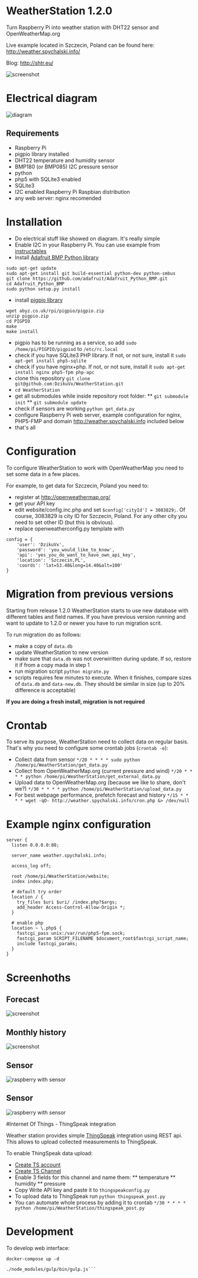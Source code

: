 # WeatherStation 1.2.0

Turn Raspberry Pi into weather station with DHT22 sensor and OpenWeatherMap.org

Live example located in Szczecin, Poland can be found here: http://weather.spychalski.info/

Blog: http://shtr.eu/

![screenshot](https://github.com/DzikuVx/WeatherStation/blob/master/assets/img/screen1.png)

# Electrical diagram

![diagram](https://github.com/DzikuVx/WeatherStation/blob/master/assets/img/WeatherStation_schem.png)

## Requirements

* Raspberry Pi
* pigpio library installed
* DHT22 temperature and humidity sensor
* BMP180 (or BMP085) I2C pressure sensor
* python
* php5 with SQLite3 enabled
* SQLite3
* I2C enabled Raspberry Pi Raspbian distribution
* any web server: nginx recomended

# Installation

* Do electrical stuff like showed on diagram. It's really simple
* Enable I2C in your Raspberry Pi. You can use example from [instructables](http://www.instructables.com/id/Raspberry-Pi-I2C-Python/)
* Install [Adafruit BMP Python library](https://learn.adafruit.com/using-the-bmp085-with-raspberry-pi/using-the-adafruit-bmp-python-library)
```
sudo apt-get update
sudo apt-get install git build-essential python-dev python-smbus
git clone https://github.com/adafruit/Adafruit_Python_BMP.git
cd Adafruit_Python_BMP
sudo python setup.py install
```
* install [pigpio library](http://abyz.co.uk/rpi/pigpio/)
```
wget abyz.co.uk/rpi/pigpio/pigpio.zip
unzip pigpio.zip
cd PIGPIO
make
make install
```
* pigpio has to be running as a service, so add `sudo /home/pi/PIGPIO/pigpiod` to `/etc/rc.local`
* check if you have SQLite3 PHP library. If not, or not sure, install it `sudo apt-get install php5-sqlite`
* check if you have nginx+php. If not, or not sure, install it `sudo apt-get install nginx php5-fpm php-apc`
* clone this repository `git clone git@github.com:DzikuVx/WeatherStation.git`
* `cd WeatherStation`
* get all submodules while inside repository root folder:
** `git submodule init`
** `git submodule update`
* check if sensors are working `python get_data.py`
* configure Raspberry Pi web server, example configuration for nginx, PHP5-FMP and domain http://weather.spychalski.info included below
* that's all

# Configuration

To configure WeatherStation to work with OpenWeatherMap you need to set some data in a few places.

For example, to get data for Szczecin, Poland you need to:
* register at http://openweathermap.org/
* get your API key
* edit website/config.inc.php and set `$config['cityId'] = 3083829;`. Of course, 3083829 is city ID for Szczecin, Poland. For any other city you need to set other ID (but this is obvious).
* replace openweatherconfig.py template with
```
config = {
    'user': 'DzikuVx',
    'password': 'you_would_like_to_know',
    'api': 'yes_you_do_want_to_have_own_api_key',
    'location': 'Szczecin,PL',
    'coords': 'lat=53.48&long=14.40&alt=100'
}
```

# Migration from previous versions

Starting from release 1.2.0 WeatherStation starts to use new database with different tables and field names. If you have previous version running and want to update to 1.2.0 or newer you have to run migration scrit.

To run migration do as follows:
* make a copy of `data.db`
* update WeatherStation to new version
* make sure that `data.db` was not overwiritten during update. If so, restore it if from a copy mada in step 1
* run migration script `python migrate.py`
* scripts requires few minutes to execute. When it finishes, compare sizes of `data.db` and `data-new.db`. They should be similar in size (up to 20% difference is acceptable)

**If you are doing a fresh install, migration is not required**

# Crontab

To serve its purpose, WeatherStation need to collect data on regular basis. That's why you need to configure some crontab jobs (`crontab -e`):

* Collect data from sensor `*/20 * * * * sudo python /home/pi/WeatherStation/get_data.py`
* Collect from OpenWeatherMap.org (current pressure and wind) `*/20 * * * * python /home/pi/WeatherStation/get_external_data.py`
* Upload data to OpenWeatherMap.org (because we like to share, don't we?) `*/30 * * * * python /home/pi/WeatherStation/upload_data.py`
* For best webpage performance, prefetch forecast and history `*/15 * * * * wget -qO- http://weather.spychalski.info/cron.php &> /dev/null`

# Example nginx configuration

```
server {
  listen 0.0.0.0:80;

  server_name weather.spychalski.info;

  access_log off;

  root /home/pi/WeatherStation/website;
  index index.php;

  # default try order
  location / {
    try_files $uri $uri/ /index.php?$args;
    add_header Access-Control-Allow-Origin *;
  }

  # enable php
  location ~ \.php$ {
    fastcgi_pass unix:/var/run/php5-fpm.sock;
    fastcgi_param SCRIPT_FILENAME $document_root$fastcgi_script_name;
    include fastcgi_params;
  }
}

```

# Screenhoths
## Forecast
![screenshot](https://github.com/DzikuVx/WeatherStation/blob/master/assets/img/screen2.png)
## Monthly history
![screenshot](https://github.com/DzikuVx/WeatherStation/blob/master/assets/img/screen3.png)
## Sensor
![raspberry with sensor](https://github.com/DzikuVx/WeatherStation/blob/master/assets/img/2.jpg)
## Sensor
![raspberry with sensor](https://github.com/DzikuVx/WeatherStation/blob/master/assets/img/4.jpeg)

#Internet Of Things - ThingSpeak integration

Weather station provides simple [ThingSpeak](https://thingspeak.com/) integration using REST api. This allows to upload collected measurements to ThingSpeak.

To enable ThingSpeak data upload:

* [Create TS account](https://thingspeak.com/users/sign_up)
* [Create TS Channel](https://thingspeak.com/channels/new)
* Enable 3 fields for this channel and name them:
** temperature
** humidity
** pressure
* Copy Write API key and paste it to `thingspeakconfig.py`
* To upload data to ThingSpeak run `python thingspeak_post.py`
* You can automate whole process by adding it to crontab `*/30 * * * * python /home/pi/WeatherStation/thingspeak_post.py`

# Development

To develop web interface:

`docker-compose up -d`

```cd website
./node_modules/gulp/bin/gulp.js```
